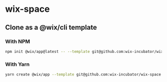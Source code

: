 # wix-space

## Clone as a @wix/cli template

### With NPM

```bash
npm init @wix/app@latest -- --template git@github.com:wix-incubator/wix-space.git
```

### With Yarn

```bash
yarn create @wix/app --template git@github.com:wix-incubator/wix-space.git
```
